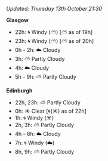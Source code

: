 *Updated: Thursday 13th October 21:30*

**Glasgow**

* 22h: :cyclone: Windy (:partly_sunny:) [:partly_sunny: as of 19h]
* 23h: :cyclone: Windy (:partly_sunny:) [:partly_sunny: as of 20h]
* 0h - 2h: :cloud: Cloudy
* 3h: :partly_sunny: Partly Cloudy
* 4h: :cloud: Cloudy
* 5h - 9h: :partly_sunny: Partly Cloudy

**Edinburgh**

* 22h, 23h: :partly_sunny: Partly Cloudy
* 0h: :sunny: Clear [:cyclone:(:sunny:) as of 22h]
* 1h: :cyclone: Windy (:sunny:)
* 2h, 3h: :partly_sunny: Partly Cloudy
* 4h - 6h: :cloud: Cloudy
* 7h: :cyclone: Windy (:cloud:)
* 8h, 9h: :partly_sunny: Partly Cloudy
